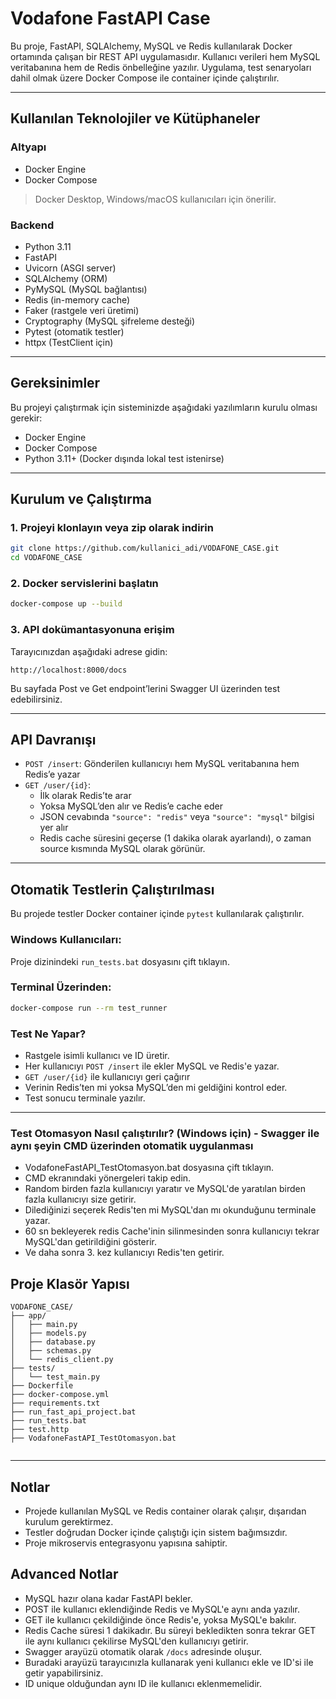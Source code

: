 # Vodafone FastAPI Case

Bu proje, FastAPI, SQLAlchemy, MySQL ve Redis kullanılarak Docker ortamında çalışan bir REST API uygulamasıdır. 
Kullanıcı verileri hem MySQL veritabanına hem de Redis önbelleğine yazılır. 
Uygulama, test senaryoları dahil olmak üzere Docker Compose ile container içinde çalıştırılır.

---

## Kullanılan Teknolojiler ve Kütüphaneler

### Altyapı

- Docker Engine
- Docker Compose

> Docker Desktop, Windows/macOS kullanıcıları için önerilir.

### Backend

- Python 3.11
- FastAPI
- Uvicorn (ASGI server)
- SQLAlchemy (ORM)
- PyMySQL (MySQL bağlantısı)
- Redis (in-memory cache)
- Faker (rastgele veri üretimi)
- Cryptography (MySQL şifreleme desteği)
- Pytest (otomatik testler)
- httpx (TestClient için)

---

## Gereksinimler

Bu projeyi çalıştırmak için sisteminizde aşağıdaki yazılımların kurulu olması gerekir:

- Docker Engine
- Docker Compose
- Python 3.11+  (Docker dışında lokal test istenirse)

---

## Kurulum ve Çalıştırma

### 1. Projeyi klonlayın veya zip olarak indirin

```bash
git clone https://github.com/kullanici_adi/VODAFONE_CASE.git
cd VODAFONE_CASE
```

### 2. Docker servislerini başlatın

```bash
docker-compose up --build
```

### 3. API dokümantasyonuna erişim

Tarayıcınızdan aşağıdaki adrese gidin:

```
http://localhost:8000/docs
```

Bu sayfada Post ve Get endpoint’lerini Swagger UI üzerinden test edebilirsiniz.

---

## API Davranışı

- `POST /insert`: Gönderilen kullanıcıyı hem MySQL veritabanına hem Redis’e yazar
- `GET /user/{id}`: 
  - İlk olarak Redis’te arar
  - Yoksa MySQL’den alır ve Redis’e cache eder
  - JSON cevabında `"source": "redis"` veya `"source": "mysql"` bilgisi yer alır
  - Redis cache süresini geçerse (1 dakika olarak ayarlandı), o zaman source kısmında MySQL olarak görünür. 
---

## Otomatik Testlerin Çalıştırılması

Bu projede testler Docker container içinde `pytest` kullanılarak çalıştırılır.

### Windows Kullanıcıları:
Proje dizinindeki `run_tests.bat` dosyasını çift tıklayın.

### Terminal Üzerinden:

```bash
docker-compose run --rm test_runner
```

### Test Ne Yapar?

- Rastgele isimli kullanıcı ve ID üretir.
- Her kullanıcıyı `POST /insert` ile ekler MySQL ve Redis'e yazar.
- `GET /user/{id}` ile kullanıcıyı geri çağırır
- Verinin Redis’ten mi yoksa MySQL’den mi geldiğini kontrol eder.
- Test sonucu terminale yazılır.

---

### Test Otomasyon Nasıl çalıştırılır? (Windows için) - Swagger ile aynı şeyin CMD üzerinden otomatik uygulanması

- VodafoneFastAPI_TestOtomasyon.bat dosyasına çift tıklayın. 
- CMD ekranındaki yönergeleri takip edin. 
- Random birden fazla kullanıcıyı yaratır ve MySQL'de yaratılan birden fazla kullanıcıyı size getirir.
- Dilediğinizi seçerek Redis'ten mi MySQL'dan mı okunduğunu terminale yazar. 
- 60 sn bekleyerek redis Cache'inin silinmesinden sonra kullanıcıyı tekrar MySQL'dan getirildiğini gösterir. 
- Ve daha sonra 3. kez kullanıcıyı Redis'ten getirir. 


## Proje Klasör Yapısı

```
VODAFONE_CASE/
├── app/
│   ├── main.py
│   ├── models.py
│   ├── database.py
│   ├── schemas.py
│   └── redis_client.py
├── tests/
│   └── test_main.py
├── Dockerfile
├── docker-compose.yml
├── requirements.txt
├── run_fast_api_project.bat 
├── run_tests.bat
├── test.http
├── VodafoneFastAPI_TestOtomasyon.bat


```

---

## Notlar

- Projede kullanılan MySQL ve Redis container olarak çalışır, dışarıdan kurulum gerektirmez.
- Testler doğrudan Docker içinde çalıştığı için sistem bağımsızdır.
- Proje mikroservis entegrasyonu yapısına sahiptir.

## Advanced Notlar

- MySQL hazır olana kadar FastAPI bekler.
- POST ile kullanıcı eklendiğinde Redis ve MySQL'e aynı anda yazılır.
- GET ile kullanıcı çekildiğinde önce Redis'e, yoksa MySQL'e bakılır.
- Redis Cache süresi 1 dakikadır. Bu süreyi bekledikten sonra tekrar GET ile aynı kullanıcı çekilirse MySQL'den kullanıcıyı getirir. 
- Swagger arayüzü otomatik olarak `/docs` adresinde oluşur. 
- Buradaki arayüzü tarayıcınızla kullanarak yeni kullanıcı ekle ve ID'si ile getir yapabilirsiniz.
- ID unique olduğundan aynı ID ile kullanıcı eklenmemelidir. 